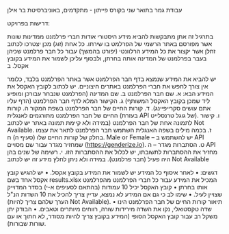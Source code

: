 עבודת גמר בתואר שני בקורס פייתון - מתקדמים, באוניברסיטת בר אילן 

דרישות בפרויקט:

בתרגיל זה אתן מתבקשות להביא מידע היסטורי אודות חברי פרלמנט ממדינות שונות אשר מפורסם באתר הרשמי של הפרלמט בו שירתו.
כל אחת (זוג) מכן יצטרכו לכתוב זחלן אשר יקצור את כל המידע הרלוונטי (יפורט בהמשך) עבור כל חבר פרלמנט שכיהן בעבר בפרלמנט של המדינה אותה בחרתן, ולבסוף עליכן לשמור את המידע בקובץ אקסל.
ב

יש להביא את המידע שנמצא בדף חבר הפרלמנט אשר באתר הפרלמנט בלבד, כלומר אין צורך לחפש את חברי הפרלמנט באתרים חיצוניים.
יש לכתוב לקובץ האקסל את המידע הבא:
א.	שם חבר הפרלמנט
ב.	שם המדינה (הפרלמנט שנבחר עבורכן ומופיע ליד שמכן בקובץ האקסל המשותף)
ג.	הקישור המלא לדף חבר הפרלמנט (הדף עליו אתם עושים סקרייפיינג).
ד.	קורות החיים של חבר הפרלמנט בשפת המקור
ה.	קורות החיים של חבר הפרלמנט מתורגמים לאנגלית (בעזרת API  של גוגל טרנסלייט).
ו.	קישור לתמונה אחת של חבר הפרלמנט (במידה ולא קיימת תמונה באתר יש לכתוב Not Available.
ז.	בכמה מילים  בשפה האנגלית השתמש חבר הפרלמנט לתאר את עצמו בחלק של קורות החיים שלו (סעיף ה)
ח.	Male or Female – יש להשתמש ב API שמחזיר מגדר עבור שם מסויים (https://genderize.io).
ט.	הסתברות מגדר – ה API מחזיר את ההסתברות לתשובתו, יש לכלול את ההסתברות הזו.
י.	רשימה של שנים בהן היה פעיל (חבר פרלמנט). במידה ולא ניתן לחלץ מידע זה יש לכתוב Not Available


דגשים:
•	לאחר איסוף כל המידע יש לשמור את המידע בקובץ אקסל.
•	יש להגיש קובץ אקסל אחד בשם results.xlsx המכיל את המידע עבור כל חברי הפרלמנט מהפרלמנט אותו בחרתן
•	קובץ האקסל יכיל 10 עמודות (בהתאם לסעיפים א-י) בסדר המדוייק שצויין לעיל.
•	שימו לב כי גם אם המידע לא נמצא, עדיין צריך להכיל את 10 השדות הנ"ל (הערך שלהם צריך להיות Not Available).
•	תיאור קורות החיים של חבר הפרלמנט הינו שדה טקסטואלי, נקו את השדה מירידות שורה, רווחים מיותרים וטאבים.
•	הבודק יתן משקל רב עבור קובץ האקסל הסופי (המידע בקובץ צריך להיות מסודר, לא חתוך או עם שורות שבורות).

